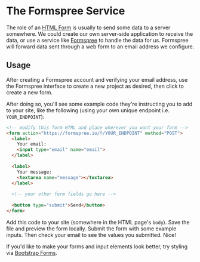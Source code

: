# The Formspree Service

The role of an [HTML Form](https://www.w3schools.com/html/html_forms.asp) is usually to send some data to a server somewhere. We could create our own server-side application to receive the data, or use a service like [Formspree](https://formspree.io/) to handle the data for us.
Formspree will forward data sent through a web form to an email address we configure.

## Usage

After creating a Formspree account and verifying your email address, use the Formspree interface to create a new project as desired, then click to create a new form. 

After doing so, you'll see some example code they're instructing you to add to your site, like the following (using your own unique endpoint i.e. `YOUR_ENDPOINT`):



```html
<!-- modify this form HTML and place wherever you want your form -->
<form action="https://formspree.io/f/YOUR_ENDPOINT" method="POST">
  <label>
    Your email:
    <input type="email" name="email">
  </label>
  
  <label>
    Your message:
    <textarea name="message"></textarea>
  </label>
  
  <!-- your other form fields go here -->
  
  <button type="submit">Send</button>
</form>

```

Add this code to your site (somewhere in the HTML page's `body`). Save the file and preview the form locally. Submit the form with some example inputs. Then check your email to see the values you submitted. Nice!

If you'd like to make your forms and input elements look better, try styling via [Bootstrap Forms](https://getbootstrap.com/docs/5.0/forms/overview/).
